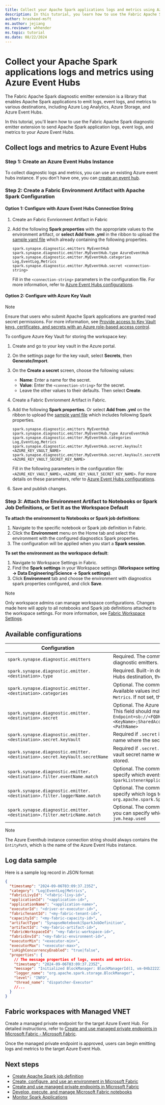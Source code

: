 ```yaml
---
title: Collect your Apache Spark applications logs and metrics using Azure Event Hubs 
description: In this tutorial, you learn how to use the Fabric Apache Spark diagnostic emitter extension to emit Apache Spark applications logs, event logs and metrics to your Azure Event Hubs.
author: hrasheed-msft
ms.author: jejiang
ms.reviewer: whhender
ms.topic: tutorial
ms.date: 08/22/2024
---
```


# Collect your Apache Spark applications logs and metrics using Azure Event Hubs 

The Fabric Apache Spark diagnostic emitter extension is a library that enables Apache Spark applications to emit logs, event logs, and metrics to various destinations, including Azure Log Analytics, Azure Storage, and Azure Event Hubs.

In this tutorial, you'll learn how to use the Fabric Apache Spark diagnostic emitter extension to send Apache Spark application logs, event logs, and metrics to your Azure Event Hubs.

## Collect logs and metrics to Azure Event Hubs

### Step 1: Create an Azure Event Hubs Instance

To collect diagnostic logs and metrics, you can use an existing Azure event hubs instance. If you don't have one, you can [create an event hub](/azure/event-hubs/event-hubs-create).

### Step 2: Create a Fabric Environment Artifact with Apache Spark Configuration
 
#### Option 1: Configure with Azure Event Hubs Connection String

1. Create an Fabric Evnrionment Artifact in Fabric
2. Add the following **Spark properties** with the appropriate values to the environment artifact, or **select Add from .yml** in the ribbon to upload the [sample yaml file](https://go.microsoft.com/fwlink/?linkid=2169375) which already containing the following properties.  

   ```
   spark.synapse.diagnostic.emitters MyEventHub
   spark.synapse.diagnostic.emitter.MyEventHub.type AzureEventHub
   spark.synapse.diagnostic.emitter.MyEventHub.categories Log,EventLog,Metrics
   spark.synapse.diagnostic.emitter.MyEventHub.secret <connection-string>
   ```

   Fill in the `<connection-string>` parameters in the configuration file. For more information, refer to [Azure Event Hubs configurations](#available-configurations).

#### Option 2: Configure with Azure Key Vault

> [!NOTE]
>
> Ensure that users who submit Apache Spark applications are granted read secret permissions. For more information, see [Provide access to Key Vault keys, certificates, and secrets with an Azure role-based access control](/azure/key-vault/general/rbac-guide).

To configure Azure Key Vault for storing the workspace key:

1. Create and go to your key vault in the Azure portal.
2. On the settings page for the key vault, select **Secrets**, then **Generate/Import**.
3. On the **Create a secret** screen, choose the following values:
   - **Name**: Enter a name for the secret.
   - **Value**: Enter the `<connection-string>` for the secret.
   - Leave the other values to their defaults. Then select **Create**.
4. Create a Fabric Evnrionment Artifact in Fabric.
5. Add the following **Spark properties**. Or select **Add from .yml** on the ribbon to upload the [sample yaml file](https://go.microsoft.com/fwlink/?linkid=2169375) which includes following Spark properties.

   ```
   spark.synapse.diagnostic.emitters MyEventHub
   spark.synapse.diagnostic.emitter.MyEventHub.type AzureEventHub
   spark.synapse.diagnostic.emitter.MyEventHub.categories Log,EventLog,Metrics
   spark.synapse.diagnostic.emitter.MyEventHub.secret.keyVault <AZURE_KEY_VAULT_NAME>
   spark.synapse.diagnostic.emitter.MyEventHub.secret.keyVault.secretName <AZURE_KEY_VAULT_SECRET_KEY_NAME>
   ```
   
   Fill in the following parameters in the configuration file: `<AZURE_KEY_VAULT_NAME>`, `<AZURE_KEY_VAULT_SECRET_KEY_NAME>`. For more details on these parameters, refer to [Azure Event Hubs configurations](#available-configurations).
   
6. Save and publish changes.

### Step 3: Attach the Environment Artifact to Notebooks or Spark Job Definitions, or Set It as the Workspace Default

**To attach the environment to Notebooks or Spark job definitions**:
1. Navigate to the specific notebook or Spark job definition in Fabric.
2. Click the **Environment** menu on the Home tab and select the environment with the configured diagnostics Spark properties.
3. The configuration will be applied when you start a **Spark session**.

**To set the environment as the workspace default**:

1. Navigate to Workspace Settings in Fabric.
2. Find the **Spark settings** in your Workspace settings **(Workspace setting -> Data Engineering/Science -> Spark settings)**.
3. Click **Environment** tab and choose the environment with diagnostics spark properties configured, and click **Save**.

> [!NOTE]
>
> Only workspace admins can manage workspace configurations. Changes made here will apply to all notebooks and Spark job definitions attached to the workspace settings. For more information, see [Fabric Workspace Settings](../get-started/workspaces.md).

## Available configurations

| Configuration                                                               | Description                                                                                                                                                                                          |
| --------------------------------------------------------------------------- | ---------------------------------------------------------------------------------------------------------------------------------------------------------------------------------------------------- |
| `spark.synapse.diagnostic.emitters`                                         | Required. The comma-separated destination names of diagnostic emitters.                                                                                                                              |
| `spark.synapse.diagnostic.emitter.<destination>.type`                       | Required. Built-in destination type. To enable Azure Event Hubs destination, the value should be `AzureEventHub`.                                                                                    |
| `spark.synapse.diagnostic.emitter.<destination>.categories`                 | Optional. The comma-separated selected log categories. Available values include `DriverLog`, `ExecutorLog`, `EventLog`, `Metrics`. If not set, the default value is **all** categories.              |
| `spark.synapse.diagnostic.emitter.<destination>.secret`                     | Optional. The Azure Event Hubs instance connection string. This field should match this pattern `Endpoint=sb://<FQDN>/;SharedAccessKeyName=<KeyName>;SharedAccessKey=<KeyValue>;EntityPath=<PathName>` |
| `spark.synapse.diagnostic.emitter.<destination>.secret.keyVault`            | Required if `.secret` is not specified. The [Azure Key vault](/azure/key-vault/general/overview) name where the secret (connection string) is stored.                                                                  |
| `spark.synapse.diagnostic.emitter.<destination>.secret.keyVault.secretName` | Required if `.secret.keyVault` is specified. The Azure Key vault secret name where the secret (connection string) is stored.                                                                         |
| `spark.synapse.diagnostic.emitter.<destination>.filter.eventName.match`     | Optional. The comma-separated spark event names, you can specify which events to collect. For example: `SparkListenerApplicationStart,SparkListenerApplicationEnd` |
| `spark.synapse.diagnostic.emitter.<destination>.filter.loggerName.match`    | Optional. The comma-separated log4j logger names, you can specify which logs to collect. For example: `org.apache.spark.SparkContext,org.example.Logger` |
| `spark.synapse.diagnostic.emitter.<destination>.filter.metricName.match`    | Optional. The comma-separated spark metric name suffixes, you can specify which metrics to collect. For example: `jvm.heap.used` |


> [!NOTE]
>
> The Azure Eventhub instance connection string should always contains the `EntityPath`, which is the name of the Azure Event Hubs instance.

## Log data sample

Here is a sample log record in JSON format:

```json
{
  "timestamp": "2024-09-06T03:09:37.235Z",
  "category": "Log|EventLog|Metrics",
  "fabricLivyId": "<fabric-livy-id>",
  "applicationId": "<application-id>",
  "applicationName": "<application-name>",
  "executorId": "<driver-or-executor-id>",
  "fabricTenantId": "<my-fabric-tenant-id>",
  "capacityId": "<my-fabric-capacity-id>",
  "artifactType": "SynapseNotebook|SparkJobDefinition",
  "artifactId": "<my-fabric-artifact-id>",
  "fabricWorkspaceId": "<my-fabric-workspace-id>",
  "fabricEnvId": "<my-fabric-environment-id>",
  "executorMin": "<executor-min>",
  "executorMax": "<executor-max>",
  "isHighConcurrencyEnabled": "true|false",
  "properties": {
    // The message properties of logs, events and metrics.
    "timestamp": "2024-09-06T03:09:37.235Z",
    "message": "Initialized BlockManager: BlockManagerId(1, vm-04b22223, 34319, None)",
    "logger_name": "org.apache.spark.storage.BlockManager",
    "level": "INFO",
    "thread_name": "dispatcher-Executor"
    //...
  }
}
```

 ## Fabric workspaces with Managed VNET
Create a managed private endpoint for the target Azure Event Hub. For detailed instructions, refer to [Create and use managed private endpoints in Microsoft Fabric - Microsoft Fabric](../security/security-managed-private-endpoints-create.md).

Once the managed private endpoint is approved, users can begin emitting logs and metrics to the target Azure Event Hub.

## Next steps

- [Create Apache Spark job definition](../data-engineering/create-spark-job-definition.md)
- [Create, configure, and use an environment in Microsoft Fabric](../data-engineering/create-and-use-environment.md)
- [Create and use managed private endpoints in Microsoft Fabric](../security/security-managed-private-endpoints-create.md)
- [Develop, execute, and manage Microsoft Fabric notebooks](../data-engineering/author-execute-notebook.md)
- [Monitor Spark Applications](../data-engineering/spark-monitoring-overview.md)



